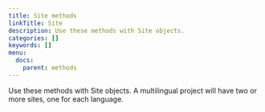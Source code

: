 ```yaml
---
title: Site methods
linkTitle: Site
description: Use these methods with Site objects.
categories: []
keywords: []
menu:
  docs:
    parent: methods
---
```


Use these methods with Site objects. A multilingual project will have two or more sites, one for each language.
